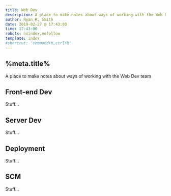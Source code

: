 ```yaml
---
title: Web Dev
description: A place to make notes about ways of working with the Web Dev team
author: Ryan R. Smith
date: 2019-02-27 @ 17:43:00
time: 17:43:00
robots: noindex,nofollow
template: index
#shortcut: 'command+h,ctrl+h'
---
```


## %meta.title%
A place to make notes about ways of working with the Web Dev team

## Front-end Dev
Stuff...

## Server Dev
Stuff...

## Deployment
Stuff...

## SCM
Stuff...
